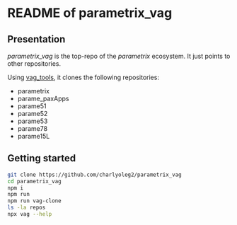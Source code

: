 README of parametrix\_vag
=========================


Presentation
------------

*parametrix\_vag* is the top-repo of the *parametrix* ecosystem. It just points to other repositories.

Using [vag\_tools](https://www.npmjs.com/package/vag_tools), it clones the following repositories:

- parametrix
- parame\_paxApps
- parame51
- parame52
- parame53
- parame78
- parame15L


Getting started
---------------

```bash
git clone https://github.com/charlyoleg2/parametrix_vag
cd parametrix_vag
npm i
npm run
npm run vag-clone
ls -la repos
npx vag --help
```

